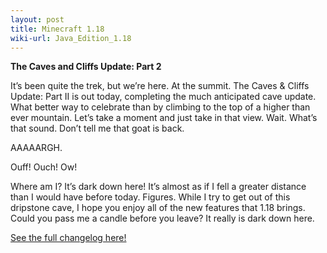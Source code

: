 ```yaml
---
layout: post
title: Minecraft 1.18
wiki-url: Java_Edition_1.18
---
```


**The Caves and Cliffs Update: Part 2**

It’s been quite the trek, but we’re here. At the summit.
The Caves & Cliffs Update: Part II is out today, completing the much anticipated cave update.
What better way to celebrate than by climbing to the top of a higher than ever mountain.
Let’s take a moment and just take in that view. Wait. What’s that sound. Don’t tell me that goat is back.

AAAAARGH.

Ouff! Ouch! Ow!

Where am I? It’s dark down here! It’s almost as if I fell a greater distance than I would have before today.
Figures. While I try to get out of this dripstone cave, I hope you enjoy all of the new features that 1.18 brings.
Could you pass me a candle before you leave? It really is dark down here.

[See the full changelog here!](https://web.archive.org/web/20211130183939/https://www.minecraft.net/en-us/article/caves---cliffs--part-ii-out-today-java)
